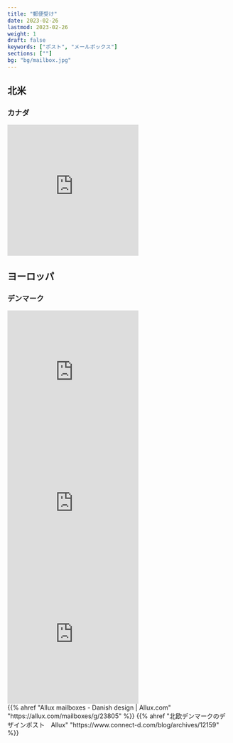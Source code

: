 ```yaml
---
title: "郵便受け"
date: 2023-02-26
lastmod: 2023-02-26
weight: 1
draft: false
keywords: ["ポスト", "メールボックス"]
sections: [""]
bg: "bg/mailbox.jpg"
---
```


## 北米
### カナダ

<div class="googlemap-if">
<iframe src="https://www.google.com/maps/embed?pb=!4v1678703640824!6m8!1m7!1see7lbH8z6VlP-kyaCpiG1w!2m2!1d53.48965882370678!2d-113.634464100946!3f226.08441967633695!4f-8.080226562909004!5f3.2514918248733777" width="295" height="295" style="border:0;" allowfullscreen="" loading="lazy" referrerpolicy="no-referrer-when-downgrade"></iframe>
</div>


## ヨーロッパ
### デンマーク

<div class="googlemap-if">
<iframe src="https://www.google.com/maps/embed?pb=!4v1677753773593!6m8!1m7!1snC0cn2yKahxhTyieR2tVag!2m2!1d55.47560734738231!2d8.458130479319601!3f3.8976044745426113!4f-12.825066149973324!5f3.325193203789971" width="295" height="295" style="border:0;" allowfullscreen="" loading="lazy" referrerpolicy="no-referrer-when-downgrade"></iframe>
<iframe src="https://www.google.com/maps/embed?pb=!4v1677753969610!6m8!1m7!1sGqC9bT7Q1mXN9GgWVj_dbw!2m2!1d56.83386888032697!2d9.895537010466764!3f51.25252282672981!4f-7.525991922657369!5f3.325193203789971" width="295" height="295" style="border:0;" allowfullscreen="" loading="lazy" referrerpolicy="no-referrer-when-downgrade"></iframe>
<iframe src="https://www.google.com/maps/embed?pb=!4v1677754056739!6m8!1m7!1sEA5WxFI8gpTfQv4nXOuMiQ!2m2!1d56.34870782152683!2d8.626798351138516!3f285.61503260624806!4f-11.031693857773476!5f3.325193203789971" width="295" height="295" style="border:0;" allowfullscreen="" loading="lazy" referrerpolicy="no-referrer-when-downgrade"></iframe>
<div class="description">
{{% ahref "Allux mailboxes - Danish design | Allux.com" "https://allux.com/mailboxes/g/23805" %}}
{{% ahref "北欧デンマークのデザインポスト　Allux" "https://www.connect-d.com/blog/archives/12159" %}}
</div>
</div>